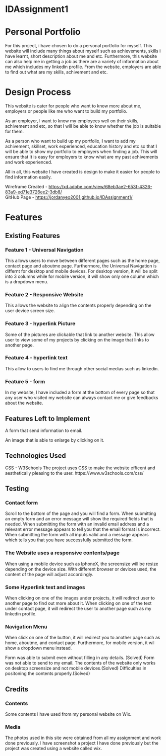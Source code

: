 # IDAssignment1

<h1>Personal Portfolio</h1>
For this project, i have chosen to do a personal portfolio for myself. This website will include many things about myself
such as achievements, skills i have learnt, short description about me and etc. Furthermore, this website can also help
me in getting a job as there are a variety of information about me which includes my linkedin profile. From the website,
employers are able to find out what are my skills, achivement and etc.


<h1>Design Process</h1>
This website is cater for people who want to know more about me, employers or people like me who want to build my portfolio.

As an employer, I want to know my employees well on their skills, achivement and etc, so that I will be able 
to know whether the job is suitable for them.

As a person who want to build up my portfolio, I want to add my achivement, skillset, work experienced, education history and etc
so that I will be able to show my portfolio to employers when finding a job. This will ensure that It is easy for employers to 
know what are my past achivements and work experienced.

All in all, this website I have created is design to make it easier for people to find information easily.

Wireframe Created - https://xd.adobe.com/view/68eb3ae2-653f-4326-83a9-ed71e3726ee2-3db8/ 
<br>
GitHub Page - https://jordanyeo2001.github.io/IDAssignment1/

<h1>Features</h1>
<h2>Existing Features</h2>
<h3>Feature 1 - Universal Navigation</h3>
This allows users to move between different pages such as the home page, contact page and aboutme page.
Furthermore, the Universal Navigation is differnt for desktop and mobile devices. For desktop version,
it will be split into 3 columns while for mobile version, it will show only one column which is a 
dropdown menu.

<h3>Feature 2 - Responsive Website</h3>
This allows the website to align the contents properly depending on the user device screen size.

<h3>Feature 3 - hyperlink Picture</h3>
Some of the pictures are clickable that link to another website.
This allow user to view some of my projects by clicking on the image that links to another page.

<h3>Feature 4 - hyperlink text</h3>
This allow to users to find me through other social medias such as linkedin.

<h3>Feature 5 - form</h3>
In my website, I have included a form at the bottom of every page so that any user who visited my
website can always contact me or give feedbacks about the website.


<h2>Features Left to Implement</h2>
A form that send information to email.

An image that is able to enlarge by clicking on it.



<h2>Technologies Used</h2>
CSS - W3Schools
The project uses CSS to make the website efficent and aesthetically pleasing to the user.
https://www.w3schools.com/css/



<h2>Testing</h2>
<h3>Contact form</h3>
Scroll to the bottom of the page and you will find a form.
When submitting an empty form and an error message will show the required fields that is needed.
When submitting the form with an invalid email address and a relevant error message appears to tell you that the email format
is incorrect.
When submitting the form with all inputs valid and a message appears which tells you that you have successfully submitted
the form.

<h3>The Website uses a responsive contents/page</h3>
When using a mobile device such as IphoneX, the screensize will be resize depending on the device size.
With different browser or devices used, the content of the page will adjust accordingly.

<h3>Some Hyperlink text and images</h3>
When clicking on one of the images under projects, it will redirect user to another page to find out more about it.
When clicking on one of the text under contact page, it will redirect the user to another page such as my linkedin profile.

<h3>Navigation Menu</h3>
When click on one of the button, it will redirect you to another page such as home, aboutme, and contact page.
Furthermore, for mobile version, it wil show a dropdown menu instead.

Form was able to submit even without filling in any details. (Solved)
Form was not able to send to my email.
The contents of the website only works on desktop screensize and not mobile devices.(Solved)
Difficulties in positoning the contents properly.(Solved)



<h2>Credits</h2>

<h3>Contents</h3>
Some contents I have used from my personal website on Wix.

<h3>Media</h3>
The photos used in this site were obtained from all my assignment and work done previously.
I have screenshot a project I have done previously but the project was created using a 
website called wix.

